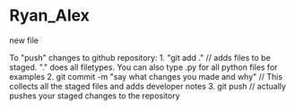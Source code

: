 # Ryan_Alex
new file

To "push" changes to github repository:
    1. "git add ."      // adds files to be staged. "." does all filetypes. You can also type .py for all python files for examples
    2. git commit -m "say what changes you made and why"    // This collects all the staged files and adds developer notes
    3. git push         // actually pushes your staged changes to the repository